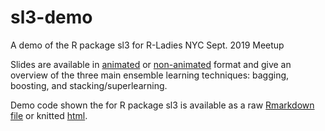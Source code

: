 # sl3-demo
A demo of the R package sl3 for R-Ladies NYC Sept. 2019 Meetup

Slides are available in [animated](superlearning_slides_animated.pdf) or [non-animated](superlearning_slides_no_animation.pdf)  format and give an overview of the three main ensemble learning techniques: bagging, boosting, and stacking/superlearning.

Demo code shown the for R package sl3 is available as a raw [Rmarkdown file](sl3_demo.Rmd) or knitted [html](sl3_demo.html).
